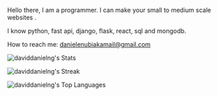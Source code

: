 Hello there, I am a programmer.
I can make your small to medium scale websites .

I know python, fast api, django, flask, react, sql and mongodb.

How to reach me: danielenubiakamail@gmail.com


![daviddanielng's Stats](https://github-readme-stats.vercel.app/api?username=daviddanielng&theme=dark&show_icons=true&hide_border=true&count_private=true)

![daviddanielng's Streak](https://github-readme-streak-stats.herokuapp.com/?user=daviddanielng&theme=dark&hide_border=true)

![daviddanielng's Top Languages](https://github-readme-stats.vercel.app/api/top-langs/?username=daviddanielng&theme=dark&show_icons=true&hide_border=true&layout=compact)
